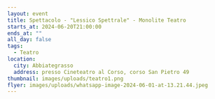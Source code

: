 ```yaml
---
layout: event
title: Spettacolo - "Lessico Spettrale" - Monolite Teatro
starts_at: 2024-06-20T21:00:00
ends_at: ""
all_day: false
tags:
  - Teatro
location:
  city: Abbiategrasso
  address: presso Cineteatro al Corso, corso San Pietro 49
thumbnail: images/uploads/teatro1.png
flyer: images/uploads/whatsapp-image-2024-06-01-at-13.21.44.jpeg
---
```

